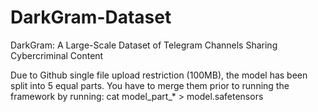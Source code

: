 # DarkGram-Dataset
DarkGram: A Large-Scale Dataset of Telegram Channels Sharing Cybercriminal Content

Due to Github single file upload restriction (100MB), the model has been split into 5 equal parts. You have to merge them prior to running the framework by running: cat model_part_* > model.safetensors
